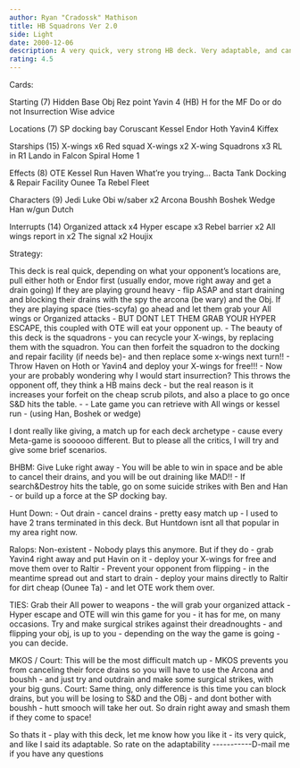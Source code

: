```yaml
---
author: Ryan "Cradossk" Mathison
title: HB Squadrons Ver 2.0
side: Light
date: 2000-12-06
description: A very quick, very strong HB deck. Very adaptable, and can play with the best!
rating: 4.5
---
```

Cards: 



Starting (7)
Hidden Base Obj
Rez point
Yavin 4 (HB)
H for the MF
Do or do not
Insurrection
Wise advice

Locations (7)
SP docking bay
Coruscant
Kessel
Endor
Hoth
Yavin4
Kiffex

Starships (15)
X-wings x6
Red squad X-wings x2
X-wing Squadrons x3
RL in R1
Lando in Falcon
Spiral
Home 1

Effects (8)
OTE
Kessel Run
Haven
What’re you trying...
Bacta Tank
Docking & Repair Facility
Ounee Ta
Rebel Fleet

Characters (9)
Jedi Luke
Obi w/saber x2
Arcona
Boushh
Boshek
Wedge
Han w/gun
Dutch

Interrupts (14)
Organized attack x4
Hyper escape x3
Rebel barrier x2
All wings report in x2
The signal x2
Houjix 

Strategy: 

This deck is real quick, depending on what your opponent’s locations are, pull either hoth or Endor first (usually endor, move right away and get a drain going) If they are playing ground heavy - flip ASAP and start draining and blocking their drains with the spy the arcona (be wary) and the Obj. If they are playing space (ties-scyfa) go ahead and let them grab your All wings or Organized attacks - BUT DONT LET THEM GRAB YOUR HYPER ESCAPE, this coupled with OTE will eat your opponent up. - The beauty of this deck is the squadrons - you can recycle your X-wings, by replacing them with the squadron. You can then forfeit the squadron to the docking and repair facility (if needs be)- and then replace some x-wings next turn!! - Throw Haven on Hoth or Yavin4 and deploy your X-wings for free!!! - Now your are probably wondering why I would start insurrection? This throws the opponent off, they think a HB mains deck - but the real reason is it increases your forfeit on the cheap scrub pilots, and also a place to go once S&D hits the table. - - Late game you can retrieve with All wings or kessel run - (using Han, Boshek or wedge)

I dont really like giving, a match up for each deck archetype - cause every Meta-game is soooooo different.
But to please all the critics, I will try and give some brief scenarios.



BHBM: Give Luke right away - You will be able to win in space and be able to cancel their drains, and you will be out draining like MAD!! - If search&Destroy hits the table, go on some suicide strikes with Ben and Han - or build up a force at the SP docking bay.

Hunt Down: - Out drain - cancel drains - pretty easy match up - I used to have 2 trans terminated in this deck. But Huntdown isnt all that popular in my area right now.

Ralops:  Non-existent  - Nobody plays this anymore. But if they do - grab Yavin4 right away and put Havin on it - deploy your X-wings for free and move them over to Raltir - Prevent your opponent from flipping - in the meantime spread out and start to drain - deploy your mains directly to Raltir for dirt cheap (Ounee Ta) - and let OTE work them over.

TIES:  Grab their All power to weapons - the will grab your organized attack - Hyper escape and OTE will win this game for you - it has for me, on many occasions. Try and make surgical strikes against their dreadnoughts - and flipping your obj, is up to you - depending on the way the game is going - you can decide.

MKOS / Court: This will be the most difficult match up - MKOS prevents you from canceling their force drains so you will have to use the Arcona and boushh - and just try and outdrain and make some surgical strikes, with your big guns.
	Court: Same thing, only difference is this time you can block drains, but you will be losing to S&D 	and the OBj - and dont bother with boushh - hutt smooch will take her out. So drain right away	and smash them if they come to space!

So thats it - play with this deck, let me know how you like it - its very quick, and like I said its adaptable. So rate on the adaptability  -----------D-mail me if you have any questions
